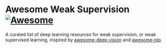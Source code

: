 # Awesome Weak Supervision [![Awesome](https://awesome.re/badge-flat.svg)](https://awesome.re)

A curated list of deep learning resources for weak supervision, or weak supervised learning, inspired by [awesome-deep-vision](https://github.com/kjw0612/awesome-deep-vision) and [awesome-nlp](https://github.com/keon/awesome-nlp).
